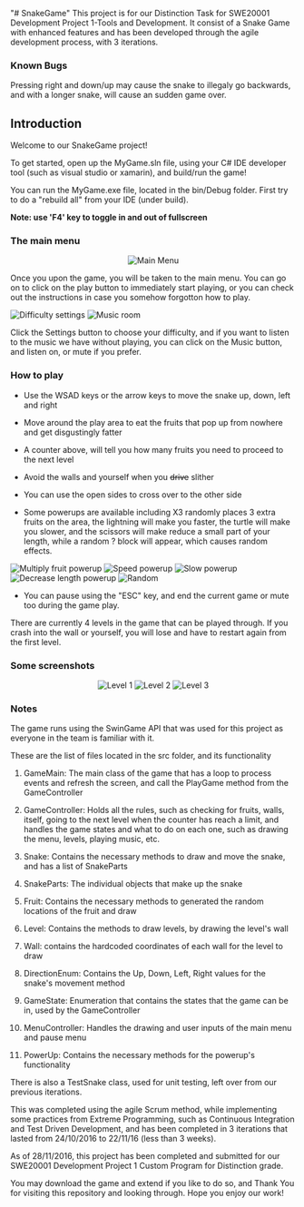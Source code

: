 "# SnakeGame" 
This project is for our Distinction Task for SWE20001 Development Project 1-Tools and Development.
It consist of a Snake Game with enhanced features and has been developed through the agile development process, with 3 iterations.

### Known Bugs ###

Pressing right and down/up may cause the snake to illegaly go backwards, and with a longer snake, will cause an sudden game over.

## Introduction ##

Welcome to our SnakeGame project! 

To get started, open up the MyGame.sln file, using your C# IDE developer tool (such as visual studio or xamarin), and build/run the game!

You can run the MyGame.exe file, located in the bin/Debug folder. First try to do a "rebuild all" from your IDE (under build).

**Note: use 'F4' key to toggle in and out of fullscreen**

### The main menu ###

<p align="center">
<img src="https://github.com/dandynood/SnakeGame/wiki/images/mainmenu.PNG" alt="Main Menu"/>
</p>

Once you upon the game, you will be taken to the main menu. You can go on to click on the play button to immediately start playing, or you can check out the instructions in case you somehow forgotton how to play.

<p align="left">
<img src="https://github.com/dandynood/SnakeGame/wiki/images/settings.PNG" alt="Difficulty settings"/>
<img src="https://github.com/dandynood/SnakeGame/wiki/images/music.PNG" alt="Music room"/>
</p>

Click the Settings button to choose your difficulty, and if you want to listen to the music we have without playing, you can click on the Music button, and listen on, or mute if you prefer.

### How to play ###

- Use the WSAD keys or the arrow keys to move the snake up, down, left and right

- Move around the play area to eat the fruits that pop up from nowhere and get disgustingly fatter

- A counter above, will tell you how many fruits you need to proceed to the next level

- Avoid the walls and yourself when you ~~drive~~ slither

- You can use the open sides to cross over to the other side

- Some powerups are available including X3 randomly places 3 extra fruits on the area, the lightning will make you faster, the turtle will make you slower, and the scissors will make reduce a small part of your length, while a random ? block will appear, which causes random effects.
<p align="left">
<img src="https://github.com/dandynood/SnakeGame/wiki/images/multiplyfruit.png" alt="Multiply fruit powerup"/>
<img src="https://github.com/dandynood/SnakeGame/wiki/images/lightning.png" alt="Speed powerup"/>
<img src="https://github.com/dandynood/SnakeGame/wiki/images/turtle.png" alt="Slow powerup"/>
<img src="https://github.com/dandynood/SnakeGame/wiki/images/scissors.png" alt="Decrease length powerup"/>
<img src="https://github.com/dandynood/SnakeGame/wiki/images/question.png" alt="Random"/>
</p>

- You can pause using the "ESC" key, and end the current game or mute too during the game play.

There are currently 4 levels in the game that can be played through. If you crash into the wall or yourself, you will lose and have to restart again from the first level.

### Some screenshots ###
<p align="center">
<img src="https://github.com/dandynood/SnakeGame/wiki/images/level1.PNG" alt="Level 1"/>
<img src="https://github.com/dandynood/SnakeGame/wiki/images/level2.PNG" alt="Level 2"/>
<img src="https://github.com/dandynood/SnakeGame/wiki/images/level3.PNG" alt="Level 3"/>
</p>

### Notes ###

The game runs using the SwinGame API that was used for this project as everyone in the team is familiar with it.

These are the list of files located in the src folder, and its functionality

1. GameMain: The main class of the game that has a loop to process events and refresh the screen, and call the PlayGame method from the GameController

2. GameController: Holds all the rules, such as checking for fruits, walls, itself, going to the next level when the counter has reach a limit, and handles the game states and what to do on each one, such as drawing the menu, levels, playing music, etc.

3. Snake: Contains the necessary methods to draw and move the snake, and has a list of SnakeParts

4. SnakeParts: The individual objects that make up the snake

5. Fruit: Contains the necessary methods to generated the random locations of the fruit and draw

6. Level: Contains the methods to draw levels, by drawing the level's wall

7. Wall: contains the hardcoded coordinates of each wall for the level to draw

8. DirectionEnum: Contains the Up, Down, Left, Right values for the snake's movement method

9. GameState: Enumeration that contains the states that the game can be in, used by the GameController

10. MenuController: Handles the drawing and user inputs of the main menu and pause menu

11. PowerUp: Contains the necessary methods for the powerup's functionality

There is also a TestSnake class, used for unit testing, left over from our previous iterations.

This was completed using the agile Scrum method, while implementing some practices from Extreme Programming, such as Continuous Integration and Test Driven Development, and has been completed in 3 iterations that lasted from 24/10/2016 to 22/11/16 (less than 3 weeks).

As of 28/11/2016, this project has been completed and submitted for our SWE20001 Development Project 1 Custom Program for Distinction grade.

You may download the game and extend if you like to do so, and Thank You for visiting this repository and looking through.
Hope you enjoy our work!
